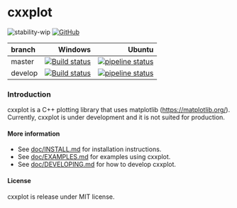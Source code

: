 cxxplot
==============

![stability-wip](https://img.shields.io/badge/stability-work_in_progress-lightgrey.svg)
[![GitHub](https://img.shields.io/github/license/avramidis/cxxplot)](https://github.com/avramidis/cxxplot/blob/master/LICENSE)

branch | Windows | Ubuntu 
| :--- | ---: | ---: |
| master | [![Build status](https://ci.appveyor.com/api/projects/status/1b5kmevuiem6qh78/branch/master?svg=true)](https://ci.appveyor.com/project/avramidis/cxxplot/branch/master) | [![pipeline status](https://gitlab.com/avramidis/cxxplot/badges/master/pipeline.svg)](https://gitlab.com/avramidis/cxxplot/commits/master)
| develop | [![Build status](https://ci.appveyor.com/api/projects/status/1b5kmevuiem6qh78/branch/develop?svg=true)](https://ci.appveyor.com/project/avramidis/cxxplot/branch/develop) | [![pipeline status](https://gitlab.com/avramidis/cxxplot/badges/develop/pipeline.svg)](https://gitlab.com/avramidis/cxxplot/commits/develop)

### Introduction
cxxplot is a C++ plotting library that uses matplotlib (https://matplotlib.org/). Currently, cxxplot is under development and it is not suited for production.  

#### More information
* See [doc/INSTALL.md](doc/INSTALL.md) for installation instructions.
* See [doc/EXAMPLES.md](doc/EXAMPLES.md) for examples using cxxplot.
* See [doc/DEVELOPING.md](doc/DEVELOPING.md) for how to develop cxxplot.

#### License
cxxplot is release under MIT license.